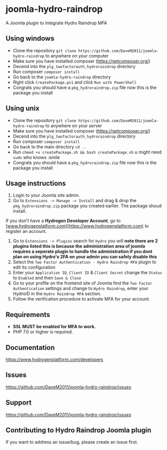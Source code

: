 # joomla-hydro-raindrop
A Joomla plugin to integrate Hydro Raindrop MFA

## Using windows
- Clone the repository `git clone https://github.com/DaveM2011/joomla-hydro-raindrop` to anywhere on your computer
- Make sure you have installed composer (https://getcomposer.org/)
- Decend into the `plg_twofactorauth_hydroraindrop` directory
- Run composer `composer install`
- Go back to the `joomla-hydro-raindrop` directory
- Right click `CreatePackage.ps1` and click `Run with PowerShell`
- Congrats you should have a `pkg_hydroraindrop.zip` file now this is the package you install

## Using unix
- Clone the repository `git clone https://github.com/DaveM2011/joomla-hydro-raindrop` to anywhere on your server
- Make sure you have installed composer (https://getcomposer.org/)
- Decend into the `plg_twofactorauth_hydroraindrop` directory
- Run composer `composer install`
- Go back to the main directory `cd ..`
- Run `chmod +x createPackage.sh && bash createPackage.sh` u might need `sudo` who knows :smile
- Congrats you should have a `pkg_hydroraindrop.zip` file now this is the package you install

## Usage instructions
1. Login to your Joomla site admin.
2. Go to `Extensions -> Manage -> Install` and drag & drop the `pkg_hydroraindrop.zip` package you created earlier. The package shoud install.

If you don't have a **Hydrogen Developer Account**, go to [www.hydrogenplatform.com](https://www.hydrogenplatform.com) to register an account.

1. Go to `Extensions -> Plugins` search for `Hydro` you will **note there are 2 plugins listed this is because the administration area of joomla requires a seperate plugin to handle the administration if you dont plan on using Hydro's 2FA on your admin you can safely disable this**
2. Select the `Two Factor Authentication - Hydro Raindrop MFA` plugin to edit its configuration
3. Enter your `Application ID`, `Client ID` & `Client Secret` change the `Status` to `Enabled` and then `Save & Close`
4. Go to your proflle on the frontend site of Joomla find the `Two Factor Authentication` settings and change to `Hydro Raindrop`, enter your HydroID in the `Hydro Raindrop MFA` section.
5. Follow the verification procedure to activate MFA for your account.

## Requirements

* **SSL MUST be enabled for MFA to work.**
* PHP 7.0 or higher is required.

## Documentation

https://www.hydrogenplatform.com/developers

## Issues

https://github.com/DaveM2011/joomla-hydro-raindrop/issues

## Support

https://github.com/DaveM2011/joomla-hydro-raindrop/issues

## Contributing to Hydro Raindrop Joomla plugin
If you want to address an issue/bug, please create an issue first.
